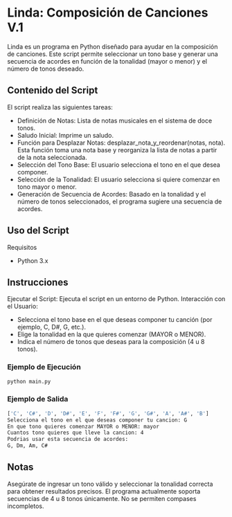 # Linda: Composición de Canciones V.1

Linda es un programa en Python diseñado para ayudar en la composición de canciones. Este script permite seleccionar un tono base y generar una secuencia de acordes en función de la tonalidad (mayor o menor) y el número de tonos deseado.

## Contenido del Script

El script realiza las siguientes tareas:

- Definición de Notas: Lista de notas musicales en el sistema de doce tonos.
- Saludo Inicial: Imprime un saludo.
- Función para Desplazar Notas: desplazar_nota_y_reordenar(notas, nota). Esta función toma una nota base y reorganiza la lista de notas a partir de la nota seleccionada.
- Selección del Tono Base: El usuario selecciona el tono en el que desea componer.
- Selección de la Tonalidad: El usuario selecciona si quiere comenzar en tono mayor o menor.
- Generación de Secuencia de Acordes: Basado en la tonalidad y el número de tonos seleccionados, el programa sugiere una secuencia de acordes.

## Uso del Script

Requisitos

- Python 3.x

## Instrucciones

Ejecutar el Script: Ejecuta el script en un entorno de Python.
Interacción con el Usuario:

- Selecciona el tono base en el que deseas componer tu canción (por ejemplo, C, D#, G, etc.).
- Elige la tonalidad en la que quieres comenzar (MAYOR o MENOR).
- Indica el número de tonos que deseas para la composición (4 u 8 tonos).

### Ejemplo de Ejecución

```python
python main.py
```

### Ejemplo de Salida

```bash
['C', 'C#', 'D', 'D#', 'E', 'F', 'F#', 'G', 'G#', 'A', 'A#', 'B']
Selecciona el tono en el que deseas componer tu cancion: G
En que tono quieres comenzar MAYOR o MENOR: mayor
Cuantos tono quieres que lleve la cancion: 4
Podrias usar esta secuencia de acordes:
G, Dm, Am, C#
```

## Notas

Asegúrate de ingresar un tono válido y seleccionar la tonalidad correcta para obtener resultados precisos.
El programa actualmente soporta secuencias de 4 u 8 tonos únicamente. No se permiten compases incompletos.
